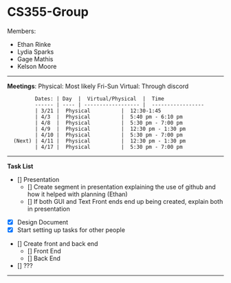 # CS355-Group
Members: 
   - Ethan Rinke
   - Lydia Sparks
   - Gage Mathis
   - Kelson Moore

---

**Meetings**:
    Physical: Most likely Fri-Sun
    Virtual: Through discord

             Dates: | Day  |  Virtual/Physical  |  Time
             ------ | ---- | ------------------ |  -----------------
             | 3/21 |  Physical          |  12:30-1:45
             | 4/3  |  Physical          |  5:40 pm - 6:10 pm  
             | 4/8  |  Physical          |  5:30 pm - 7:00 pm
             | 4/9  |  Physical          |  12:30 pm - 1:30 pm
             | 4/10 |  Physical          |  5:30 pm - 7:00 pm
      (Next) | 4/11 |  Physical          |  12:30 pm - 1:30 pm
             | 4/17 |  Physical          |  5:30 pm - 7:00 pm

---

**Task List**

- [] Presentation
   - [] Create segment in presentation explaining the use of github and how it helped with planning (Ethan)
   - [] If both GUI and Text Front ends end up being created, explain both in presentation
- [X]  Design Document
- [X]  Start setting up tasks for other people
- []   Create front and back end
   - [] Front End
   - [] Back End
- []   ???

---
